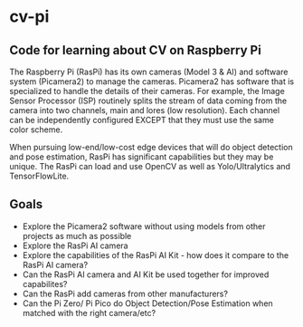 # cv-pi
## Code for learning about CV on Raspberry Pi

The Raspberry Pi (RasPi) has its own cameras (Model 3 & AI) and software system (Picamera2) to manage the cameras. Picamera2 has software that is specialized to handle the details of their cameras. For example, the Image Sensor Processor (ISP) routinely splits the stream of data coming from the camera into two channels, main and lores (low resolution). Each channel can be independently configured EXCEPT that they must use the same color scheme.

When pursuing low-end/low-cost edge devices that will do object detection and pose estimation, RasPi has significant capabilities but they may be unique. The RasPi can load and use OpenCV as well as Yolo/Ultralytics and TensorFlowLite.

## Goals

* Explore the Picamera2 software without using models from other projects as much as possible
* Explore the RasPi AI camera
* Explore the capabilities of the RasPi AI Kit - how does it compare to the RasPi AI camera?
* Can the RasPi AI camera and AI Kit be used together for improved capabilites?
* Can the RasPi add cameras from other manufacturers? 
* Can the Pi Zero/ Pi Pico do Object Detection/Pose Estimation when matched with the right camera/etc?
